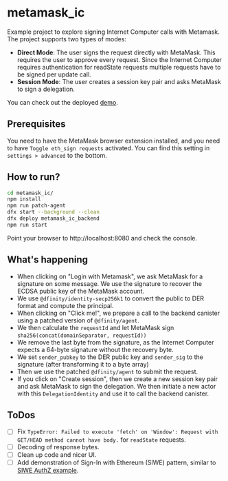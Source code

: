 # metamask_ic

Example project to explore signing Internet Computer calls with Metamask.
The project supports two types of modes:

- **Direct Mode**: The user signs the request directly with MetaMask. This requires the user to approve every request. Since the Internet Computer requires authentication for readState requests multiple requests have to be signed per update call.
- **Session Mode**: The user creates a session key pair and asks MetaMask to sign a delegation.

You can check out the deployed [demo](https://4n2mr-ryaaa-aaaap-qba5q-cai.ic0.app/).
## Prerequisites
You need to have the MetaMask browser extension installed, and you need to have `Toggle eth_sign requests` activated. You can find this setting in `settings > advanced` to the bottom.

## How to run?

```bash
cd metamask_ic/
npm install
npm run patch-agent
dfx start --background --clean
dfx deploy metamask_ic_backend
npm run start
```

Point your browser to http://localhost:8080 and check the console.

## What's happening

- When clicking on "Login with Metamask", we ask MetaMask for a signature on some message. We use the signature to recover the ECDSA public key of the MetaMask account.
- We use `@dfinity/identity-secp256k1` to convert the public to DER format and compute the principal.
- When clicking on "Click me!", we prepare a call to the backend canister using a patched version of `@dfinity/agent`.
- We then calculate the `requestId` and let MetaMask sign `sha256(concat(domainSeparator, requestId))`
- We remove the last byte from the signature, as the Internet Computer expects a 64-byte signature without the recovery byte.
- We set `sender_pubkey` to the DER public key and `sender_sig` to the signature (after transforming it to a byte array)
- Then we use the patched `@dfinity/agent` to submit the request.
- If you click on "Create session", then we create a new session key pair and ask MetaMask to sign the delegation. We then initiate a new actor with this `DelegationIdentity` and use it to call the backend canister.


## ToDos

- [ ] Fix `TypeError: Failed to execute 'fetch' on 'Window': Request with GET/HEAD method cannot have body.` for `readState` requests.
- [ ] Decoding of response bytes.
- [ ] Clean up code and nicer UI.
- [ ] Add demonstration of Sign-In with Ethereum (SIWE) pattern, similar to [SIWE AuthZ example](https://github.com/domwoe/siwe_authz).
